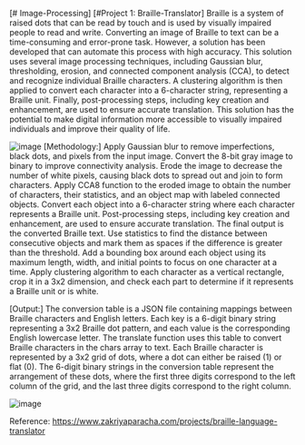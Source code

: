 [# Image-Processing]
[#Project 1: Braille-Translator]
Braille is a system of raised dots that can be read by touch and is used by visually impaired people to read and write. Converting an image of Braille to text can be a time-consuming and error-prone task. However, a solution has been developed that can automate this process with high accuracy. This solution uses several image processing techniques, including Gaussian blur, thresholding, erosion, and connected component analysis (CCA), to detect and recognize individual Braille characters. A clustering algorithm is then applied to convert each character into a 6-character string, representing a Braille unit. Finally, post-processing steps, including key creation and enhancement, are used to ensure accurate translation. This solution has the potential to make digital information more accessible to visually impaired individuals and improve their quality of life. 

![image](https://github.com/ZakriyaParacha46/Image-Processing/assets/82748498/f711dfd0-a40c-4f90-b0e0-e97cfb4fb86d)
[Methodology:]
Apply Gaussian blur to remove imperfections, black dots, and pixels from the input image.
Convert the 8-bit gray image to binary to improve connectivity analysis.
Erode the image to decrease the number of white pixels, causing black dots to spread out and join to form characters.
Apply CCA8 function to the eroded image to obtain the number of characters, their statistics, and an object map with labeled connected objects.
Convert each object into a 6-character string where each character represents a Braille unit.
Post-processing steps, including key creation and enhancement, are used to ensure accurate translation.
The final output is the converted Braille text.
Use statistics to find the distance between consecutive objects and mark them as spaces if the difference is greater than the threshold.
Add a bounding box around each object using its maximum length, width, and initial points to focus on one character at a time.
Apply clustering algorithm to each character as a vertical rectangle, crop it in a 3x2 dimension, and check each part to determine if it represents a Braille unit or is white.

[Output:]
The conversion table is a JSON file containing mappings between Braille characters and English letters. Each key is a 6-digit binary string representing a 3x2 Braille dot pattern, and each value is the corresponding English lowercase letter. The translate function uses this table to convert Braille characters in the chars array to text. 
Each Braille character is represented by a 3x2 grid of dots, where a dot can either be raised (1) or flat (0). The 6-digit binary strings in the conversion table represent the arrangement of these dots, where the first three digits correspond to the left column of the grid, and the last three digits correspond to the right column. 

![image](https://github.com/ZakriyaParacha46/Image-Processing/assets/82748498/9ea4f94e-f7d1-452e-ab30-2460b033f182)


Reference: https://www.zakriyaparacha.com/projects/braille-language-translator

